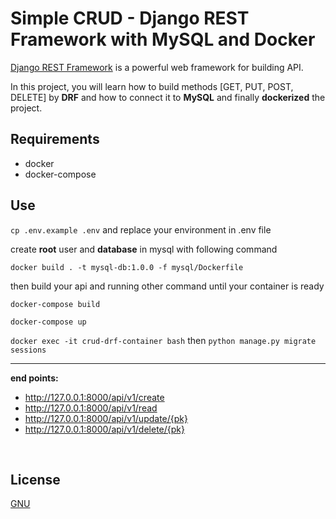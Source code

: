 # Simple CRUD - Django REST Framework with MySQL and Docker

[Django REST Framework](https://www.django-rest-framework.org/) is a powerful web framework for building API.

In this project, you will learn how to build methods [GET, PUT, POST, DELETE] by **DRF** and how to connect it to **MySQL** and finally **dockerized** the project.


## Requirements
- docker
- docker-compose

## Use

`cp .env.example .env` and replace your environment in .env file

create **root** user and **database** in mysql with following command

`docker build . -t mysql-db:1.0.0 -f mysql/Dockerfile`

then build your api and running other command until your container is ready 

`docker-compose build`

`docker-compose up`

`docker exec -it crud-drf-container bash` then `python manage.py migrate sessions`

----------------------

**end points:**

- http://127.0.0.1:8000/api/v1/create
- http://127.0.0.1:8000/api/v1/read
- http://127.0.0.1:8000/api/v1/update/{pk}
- http://127.0.0.1:8000/api/v1/delete/{pk}

<br>

## License

[GNU](https://github.com/esmail-ebrahimi/crud-drf/blob/main/LICENSE)